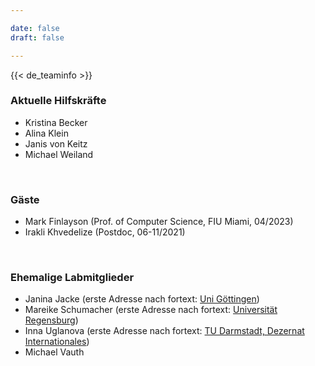 ```yaml
---

date: false
draft: false

---
```


{{< de_teaminfo >}}

### Aktuelle Hilfskräfte
- Kristina Becker	
- Alina Klein		
- Janis von Keitz
- Michael Weiland																	

<br>

### Gäste
- Mark Finlayson (Prof. of Computer Science, FIU Miami, 04/2023)
- Irakli Khvedelize (Postdoc, 06-11/2021)

<br>

### Ehemalige Labmitglieder
- Janina Jacke (erste Adresse nach fortext: [Uni Göttingen](https://www.uni-goettingen.de/de/651696.html))
- Mareike Schumacher (erste Adresse nach fortext: [Universität Regensburg](https://www.uni-regensburg.de/sprache-literatur-kultur/professur-digital-humanities/startseite/index.html))
- Inna Uglanova (erste Adresse nach fortext: [TU Darmstadt, Dezernat Internationales](https://www.intern.tu-darmstadt.de/verwaltung/dez_viii/kontakte_dezernat_viii/kontakte_dezernat_viii_detail_182720.de.jsp))
- Michael Vauth 

</br>
